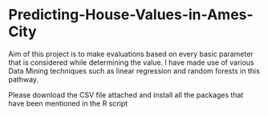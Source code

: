 # Predicting-House-Values-in-Ames-City
Aim of this project is to make evaluations based on every basic parameter that is considered while determining the value. I have made use of various Data Mining techniques such as linear regression and random forests in this pathway.

Please download the CSV file attached and install all the packages that have been mentioned in the R script 
